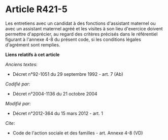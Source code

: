 # Article R421-5

Les entretiens avec un candidat à des fonctions d'assistant maternel ou avec un assistant maternel agréé et les visites à son
lieu d'exercice doivent permettre d'apprécier, au regard des critères précisés dans le référentiel figurant à l'annexe 4-8 du
présent code, si les conditions légales d'agrément sont remplies.

**Liens relatifs à cet article**

_Anciens textes_:

  - Décret n°92-1051 du 29 septembre 1992 - art. 7 (Ab)

_Codifié par_:

  - Décret n°2004-1136 du 21 octobre 2004

_Modifié par_:

  - Décret n°2012-364 du 15 mars 2012 - art. 1

_Cite_:

  - Code de l'action sociale et des familles - art. Annexe 4-8 (VD)
